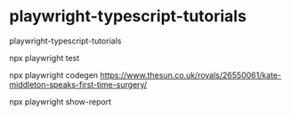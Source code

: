 # playwright-typescript-tutorials
playwright-typescript-tutorials

npx playwright test

npx playwright codegen https://www.thesun.co.uk/royals/26550061/kate-middleton-speaks-first-time-surgery/

npx playwright show-report